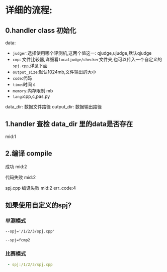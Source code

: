 # 详细的流程:

## 0.handler class 初始化

data:

 - `judger`:选择使用哪个评测机,这两个值这一: qjudge,ujudge,默认qjudge
 - `cmp`: 文件比较器,详细看`localjudge/checker`文件夹,也可以传入一个自定义的`spj.cpp`,详见下面
 - `output_size`:默认1024mb,文件输出的大小
 - `code`:代码
 - `time`:时间 s
 - `memory`:内存限制 mb
 - `lang`:cpp,c,pas,py

data_dir: 数据文件路径
output_dir: 数据输出路径

## 1.handler 查检 data_dir 里的data是否存在

mid:1

## 2.编译 compile


成功
mid:2

代码失败
mid:2

spj.cpp 编译失败
mid:2
err_code:4

## 如果使用自定义的spj?

### 单测模式

```
--spj='/1/2/3/spj.cpp'
```

```
--spj=fcmp2
```

### 比赛模式

```yaml
 - spj:/1/2/3/spj.cpp
```
